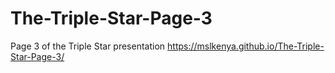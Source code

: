 # The-Triple-Star-Page-3
Page 3 of the Triple Star presentation
https://mslkenya.github.io/The-Triple-Star-Page-3/

